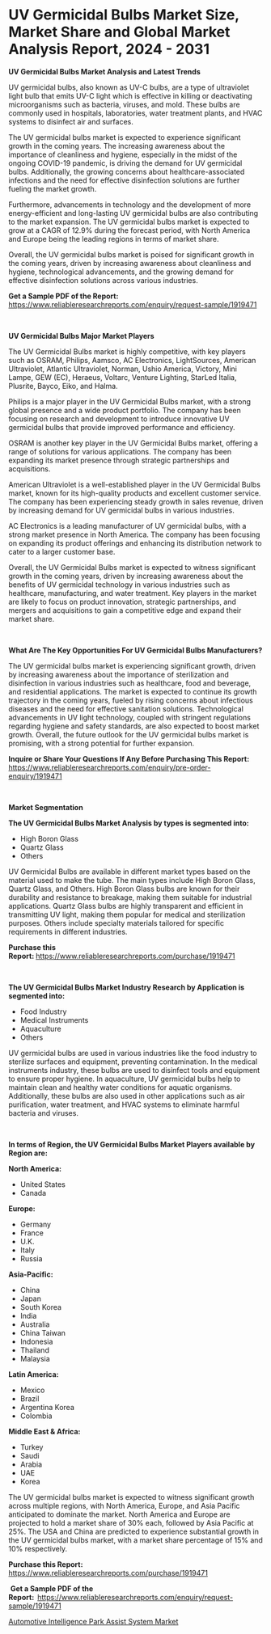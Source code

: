 <p><h1>UV Germicidal Bulbs Market Size, Market Share and Global Market Analysis Report, 2024 - 2031</h1></p><p><strong>UV Germicidal Bulbs Market Analysis and Latest Trends</strong></p>
<p><p>UV germicidal bulbs, also known as UV-C bulbs, are a type of ultraviolet light bulb that emits UV-C light which is effective in killing or deactivating microorganisms such as bacteria, viruses, and mold. These bulbs are commonly used in hospitals, laboratories, water treatment plants, and HVAC systems to disinfect air and surfaces.</p><p>The UV germicidal bulbs market is expected to experience significant growth in the coming years. The increasing awareness about the importance of cleanliness and hygiene, especially in the midst of the ongoing COVID-19 pandemic, is driving the demand for UV germicidal bulbs. Additionally, the growing concerns about healthcare-associated infections and the need for effective disinfection solutions are further fueling the market growth.</p><p>Furthermore, advancements in technology and the development of more energy-efficient and long-lasting UV germicidal bulbs are also contributing to the market expansion. The UV germicidal bulbs market is expected to grow at a CAGR of 12.9% during the forecast period, with North America and Europe being the leading regions in terms of market share.</p><p>Overall, the UV germicidal bulbs market is poised for significant growth in the coming years, driven by increasing awareness about cleanliness and hygiene, technological advancements, and the growing demand for effective disinfection solutions across various industries.</p></p>
<p><strong>Get a Sample PDF of the Report:&nbsp;</strong> <a href="https://www.reliableresearchreports.com/enquiry/request-sample/1919471">https://www.reliableresearchreports.com/enquiry/request-sample/1919471</a></p>
<p>&nbsp;</p>
<p><strong>UV Germicidal Bulbs Major Market Players</strong></p>
<p><p>The UV Germicidal Bulbs market is highly competitive, with key players such as OSRAM, Philips, Aamsco, AC Electronics, LightSources, American Ultraviolet, Atlantic Ultraviolet, Norman, Ushio America, Victory, Mini Lampe, GEW (EC), Heraeus, Voltarc, Venture Lighting, StarLed Italia, Plusrite, Bayco, Eiko, and Halma.</p><p>Philips is a major player in the UV Germicidal Bulbs market, with a strong global presence and a wide product portfolio. The company has been focusing on research and development to introduce innovative UV germicidal bulbs that provide improved performance and efficiency.</p><p>OSRAM is another key player in the UV Germicidal Bulbs market, offering a range of solutions for various applications. The company has been expanding its market presence through strategic partnerships and acquisitions.</p><p>American Ultraviolet is a well-established player in the UV Germicidal Bulbs market, known for its high-quality products and excellent customer service. The company has been experiencing steady growth in sales revenue, driven by increasing demand for UV germicidal bulbs in various industries.</p><p>AC Electronics is a leading manufacturer of UV germicidal bulbs, with a strong market presence in North America. The company has been focusing on expanding its product offerings and enhancing its distribution network to cater to a larger customer base.</p><p>Overall, the UV Germicidal Bulbs market is expected to witness significant growth in the coming years, driven by increasing awareness about the benefits of UV germicidal technology in various industries such as healthcare, manufacturing, and water treatment. Key players in the market are likely to focus on product innovation, strategic partnerships, and mergers and acquisitions to gain a competitive edge and expand their market share.</p></p>
<p>&nbsp;</p>
<p><strong>What Are The Key Opportunities For UV Germicidal Bulbs Manufacturers?</strong></p>
<p><p>The UV germicidal bulbs market is experiencing significant growth, driven by increasing awareness about the importance of sterilization and disinfection in various industries such as healthcare, food and beverage, and residential applications. The market is expected to continue its growth trajectory in the coming years, fueled by rising concerns about infectious diseases and the need for effective sanitation solutions. Technological advancements in UV light technology, coupled with stringent regulations regarding hygiene and safety standards, are also expected to boost market growth. Overall, the future outlook for the UV germicidal bulbs market is promising, with a strong potential for further expansion.</p></p>
<p><strong>Inquire or Share Your Questions If Any Before Purchasing This Report:</strong> <a href="https://www.reliableresearchreports.com/enquiry/pre-order-enquiry/1919471">https://www.reliableresearchreports.com/enquiry/pre-order-enquiry/1919471</a></p>
<p>&nbsp;</p>
<p><strong>Market Segmentation</strong></p>
<p><strong>The UV Germicidal Bulbs Market Analysis by types is segmented into:</strong></p>
<p><ul><li>High Boron Glass</li><li>Quartz Glass</li><li>Others</li></ul></p>
<p><p>UV Germicidal Bulbs are available in different market types based on the material used to make the tube. The main types include High Boron Glass, Quartz Glass, and Others. High Boron Glass bulbs are known for their durability and resistance to breakage, making them suitable for industrial applications. Quartz Glass bulbs are highly transparent and efficient in transmitting UV light, making them popular for medical and sterilization purposes. Others include specialty materials tailored for specific requirements in different industries.</p></p>
<p><strong>Purchase this Report:&nbsp;</strong><a href="https://www.reliableresearchreports.com/purchase/1919471">https://www.reliableresearchreports.com/purchase/1919471</a></p>
<p>&nbsp;</p>
<p><strong>The UV Germicidal Bulbs Market Industry Research by Application is segmented into:</strong></p>
<p><ul><li>Food Industry</li><li>Medical Instruments</li><li>Aquaculture</li><li>Others</li></ul></p>
<p><p>UV germicidal bulbs are used in various industries like the food industry to sterilize surfaces and equipment, preventing contamination. In the medical instruments industry, these bulbs are used to disinfect tools and equipment to ensure proper hygiene. In aquaculture, UV germicidal bulbs help to maintain clean and healthy water conditions for aquatic organisms. Additionally, these bulbs are also used in other applications such as air purification, water treatment, and HVAC systems to eliminate harmful bacteria and viruses.</p></p>
<p>&nbsp;</p>
<p><strong>In terms of Region, the UV Germicidal Bulbs Market Players available by Region are:</strong></p>
<p>
    <p> <strong> North America: </strong>
        <ul>
            <li>United States</li>
            <li>Canada</li>
        </ul>
        </p> 
    <p> <strong> Europe: </strong>
        <ul>
            <li>Germany</li>
            <li>France</li>
            <li>U.K.</li>
            <li>Italy</li>
            <li>Russia</li>
        </ul>
        </p> 
    <p> <strong> Asia-Pacific: </strong>
        <ul>
            <li>China</li>
            <li>Japan</li>
            <li>South Korea</li>
            <li>India</li>
            <li>Australia</li>
            <li>China Taiwan</li>
            <li>Indonesia</li>
            <li>Thailand</li>
            <li>Malaysia</li>
        </ul>
        </p> 
    <p> <strong> Latin America: </strong>
        <ul>
            <li>Mexico</li>
            <li>Brazil</li>
            <li>Argentina Korea</li>
            <li>Colombia</li>
        </ul>
        </p> 
    <p> <strong> Middle East & Africa: </strong>
        <ul>
            <li>Turkey</li>
            <li>Saudi</li>
            <li>Arabia</li>
            <li>UAE</li>
            <li>Korea</li>
        </ul>
    </p>
    </p>
<p><p>The UV germicidal bulbs market is expected to witness significant growth across multiple regions, with North America, Europe, and Asia Pacific anticipated to dominate the market. North America and Europe are projected to hold a market share of 30% each, followed by Asia Pacific at 25%. The USA and China are predicted to experience substantial growth in the UV germicidal bulbs market, with a market share percentage of 15% and 10% respectively.</p></p>
<p><strong>Purchase this Report: </strong><a href="https://www.reliableresearchreports.com/purchase/1919471">https://www.reliableresearchreports.com/purchase/1919471</a></p>
<p>&nbsp;<strong>Get a Sample PDF of the Report:&nbsp;&nbsp;</strong><a href="https://www.reliableresearchreports.com/enquiry/request-sample/1919471">https://www.reliableresearchreports.com/enquiry/request-sample/1919471</a></p>
<p><strong></strong></p>
<p><p><a href="https://cautious-neon-760.notion.site/Automotive-Intelligence-Park-Assist-System-Market-Analysis-and-Market-Size-Global-Industry-Overview-abfb9963c8ca4158b6747d26cf803c43">Automotive Intelligence Park Assist System Market</a></p></p>